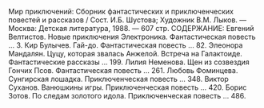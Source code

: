 <!--2017-02-16 19:21:22-->
Мир приключений: Сборник фантастических и приключенческих повестей и рассказов / Сост. И.Б. Шустова; Художник В.М. Лыков. — Москва: Детская литература, 1988. — 607 стр.
    СОДЕРЖАНИЕ:
    Евгений Велтистов. Новые приключения Электроника. Фантастическая повесть … 3.
    Кир Булычев. Гай-до. Фантастическая повесть … 82.
    Элеонора Мандалян. Цуцу, которая звалась Анжелой. Встреча на Галактоиде. Фантастические рассказы … 199.
    Лилия Неменова. Щен из созвездия Гончих Псов. Фантастическая повесть … 261.
    Любовь Фоминцева. Сунгирская лошадка. Приключенческая повесть … 348.
    Виктор Суханов. Ванюшкины игры. Приключенческая повесть … 420.
    Борис Зотов. По следам золотого идола. Приключенческая повесть … 486.
